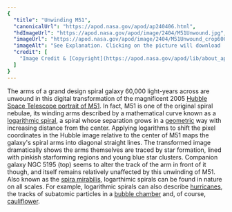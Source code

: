 ```yaml
---
{
  "title": "Unwinding M51",
  "canonicalUrl": "https://apod.nasa.gov/apod/ap240406.html",
  "hdImageUrl": "https://apod.nasa.gov/apod/image/2404/M51Unwound.jpg",
  "imageUrl": "https://apod.nasa.gov/apod/image/2404/M51Unwound_crop600.jpg",
  "imageAlt": "See Explanation. Clicking on the picture will download  the highest resolution version available.",
  "credit": [
    "Image Credit & [Copyright](https://apod.nasa.gov/apod/lib/about_apod.html#srapply): Data - [Hubble Heritage Project](https://illuminateduniverse.org/2020/02/27/hubble-heritage-archive-information-center/), Unwinding - [Paul Howell](https://www.bowdoin.edu/profiles/faculty/phowell/index.html)"
  ]
}
---
```


The arms of a grand design spiral galaxy 60,000 light-years across are unwound in this digital transformation of the magnificent 2005 [Hubble Space Telescope portrait of M51](https://hubblesite.org/contents/news-releases/2005/news-2005-12.html). In fact, M51 is one of the original spiral nebulae, its winding arms described by a mathematical curve known as a [logarithmic spiral](http://mathworld.wolfram.com/LogarithmicSpiral.html), a spiral whose separation grows in a [geometric](http://www.wikipedia.org/wiki/Geometric_progression) way with increasing distance from the center. Applying logarithms to shift the pixel coordinates in the Hubble image relative to the center of M51 maps the galaxy's spiral arms into diagonal straight lines. The transformed image dramatically shows the arms themselves are traced by star formation, lined with pinkish starforming regions and young blue star clusters. Companion galaxy NGC 5195 (top) seems to alter the track of the arm in front of it though, and itself remains relatively unaffected by this unwinding of M51. Also known as the [spira mirabilis](http://www.cut-the-knot.org/Curriculum/Geometry/Mirabilis.shtml), logarthimic spirals can be found in nature on all scales. For example, logarithmic spirals can also describe [hurricanes](https://apod.nasa.gov/apod/ap080517.html), the tracks of subatomic particles in a [bubble chamber](http://hst-archive.web.cern.ch/archiv/HST2000/teaching/resource/bubble/bubble.htm) and, of course, [cauliflower](http://www.inference.phy.cam.ac.uk/mackay/cauliflower2.html).
